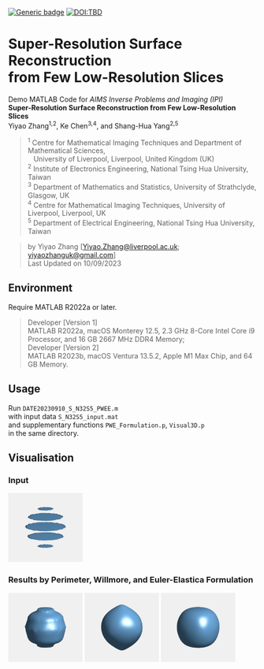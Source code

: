 [![Generic badge](https://img.shields.io/badge/MATLAB-R2022a_or_later-orange.svg)](https://www.mathworks.com/)
[![DOI:TBD](https://zenodo.org/badge/DOI/TBD.svg)]()

# Super-Resolution Surface Reconstruction <br> from Few Low-Resolution Slices

  Demo MATLAB Code for *AIMS Inverse Problems and Imaging (IPI)* <br>
  **Super-Resolution Surface Reconstruction from Few Low-Resolution Slices** <br>
  Yiyao Zhang<sup>1,2</sup>, Ke Chen<sup>3,4</sup>, and Shang-Hua Yang<sup>2,5</sup> <be>
  > <sup>1</sup> Centre for Mathematical Imaging Techniques and Department of Mathematical Sciences, <br>
  >              $\hspace{5pt}$ University of Liverpool, Liverpool, United Kingdom (UK) <br>
  > <sup>2</sup> Institute of Electronics Engineering, National Tsing Hua University, Taiwan <br>
  > <sup>3</sup> Department of Mathematics and Statistics, University of Strathclyde, Glasgow, UK <br>
  > <sup>4</sup> Centre for Mathematical Imaging Techniques, University of Liverpool, Liverpool, UK <br>
  > <sup>5</sup> Department of Electrical Engineering, National Tsing Hua University, Taiwan
  
> by Yiyao Zhang [Yiyao.Zhang@liverpool.ac.uk; yiyaozhanguk@gmail.com] <br>
> Last Updated on 10/09/2023

## Environment
Require MATLAB R2022a or later. 
> Developer [Version 1] <br>
> MATLAB R2022a, macOS Monterey 12.5, 2.3 GHz 8-Core Intel Core i9 Processor, and 16 GB 2667 MHz DDR4 Memory; <br>
> Developer [Version 2] <br>
> MATLAB R2023b, macOS Ventura 13.5.2, Apple M1 Max Chip, and 64 GB Memory. <br>

## Usage
Run `DATE20230910_S_N32S5_PWEE.m` <br>
with input data `S_N32S5_input.mat` <br>
and supplementary functions `PWE_Formulation.p`, `Visual3D.p` <br>
in the same directory. 

## Visualisation
### Input
<img src="/Fig/S_N32S5_1_U0_in.gif" width="30%" height="30%"/>

### Results by Perimeter, Willmore, and Euler-Elastica Formulation
<img src="/Fig/S_N32S5_3_P.gif" width="30%" height="30%"/> <img src="/Fig/S_N32S5_4_W.gif" width="30%" height="30%"/> <img src="/Fig/S_N32S5_5_EE.gif" width="30%" height="30%"/>
